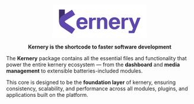<div align="center">
  <kbd><img src="https://github.com/Kernery/.github/raw/main/kernery-logo-full.jpeg" width="50%" alt="Logo Kernery"></kbd>
</div>
<div align="center">
  <p><b>Kernery is the shortcode to faster software development</b></p>
</div>

The **Kernery** package contains all the essential files and functionality that power the entire kernery ecosystem — from the **dashboard** and **media management** to extensible batteries-included modules.  

This core is designed to be the **foundation layer** of kernery, ensuring consistency, scalability, and performance across all modules, plugins, and applications built on the platform.  
